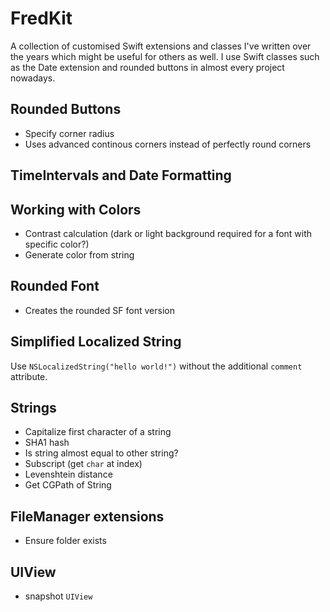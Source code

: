 # FredKit

A collection of customised Swift extensions and classes I've written over the years which might be useful for others as well. I use Swift classes such as the Date extension and rounded buttons in almost every project nowadays.

## Rounded Buttons
- Specify corner radius
- Uses advanced continous corners instead of perfectly round corners

## TimeIntervals and Date Formatting


## Working with Colors
- Contrast calculation (dark or light background required for a font with specific color?)
- Generate color from string

## Rounded Font
- Creates the rounded SF font version

## Simplified Localized String
Use `NSLocalizedString("hello world!")` without the additional `comment` attribute.

## Strings
- Capitalize first character of a string
- SHA1 hash
- Is string almost equal to other string?
- Subscript (get `char` at index)
- Levenshtein distance
- Get CGPath of String


## FileManager extensions
- Ensure folder exists


## UIView
- snapshot `UIView`
